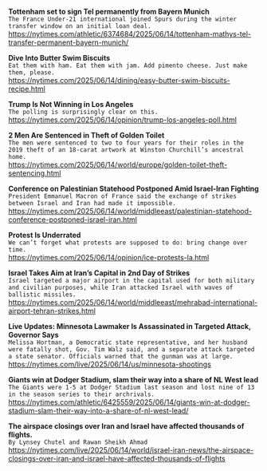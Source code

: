 **Tottenham set to sign Tel permanently from Bayern Munich**\
`The France Under-21 international joined Spurs during the winter transfer window on an initial loan deal.`\
https://nytimes.com/athletic/6374684/2025/06/14/tottenham-mathys-tel-transfer-permanent-bayern-munich/

**Dive Into Butter Swim Biscuits**\
`Eat them with ham. Eat them with jam. Add pimento cheese. Just make them, please.`\
https://nytimes.com/2025/06/14/dining/easy-butter-swim-biscuits-recipe.html

**Trump Is Not Winning in Los Angeles**\
`The polling is surprisingly clear on this.`\
https://nytimes.com/2025/06/14/opinion/trump-los-angeles-poll.html

**2 Men Are Sentenced in Theft of Golden Toilet**\
`The men were sentenced to two to four years for their roles in the 2019 theft of an 18-carat artwork at Winston Churchill’s ancestral home.`\
https://nytimes.com/2025/06/14/world/europe/golden-toilet-theft-sentencing.html

**Conference on Palestinian Statehood Postponed Amid Israel-Iran Fighting**\
`President Emmanuel Macron of France said the exchange of strikes between Israel and Iran had made it impossible.`\
https://nytimes.com/2025/06/14/world/middleeast/palestinian-statehood-conference-postponed-israel-iran.html

**Protest Is Underrated**\
`We can’t forget what protests are supposed to do: bring change over time.`\
https://nytimes.com/2025/06/14/opinion/ice-protests-la.html

**Israel Takes Aim at Iran’s Capital in 2nd Day of Strikes**\
`Israel targeted a major airport in the capital used for both military and civilian purposes, while Iran attacked Israel with waves of ballistic missiles.`\
https://nytimes.com/2025/06/14/world/middleeast/mehrabad-international-airport-tehran-strikes.html

**Live Updates: Minnesota Lawmaker Is Assassinated in Targeted Attack, Governor Says**\
`Melissa Hortman, a Democratic state representative, and her husband were fatally shot, Gov. Tim Walz said, and a separate attack targeted a state senator. Officials warned that the gunman was at large.`\
https://nytimes.com/live/2025/06/14/us/minnesota-shootings

**Giants win at Dodger Stadium, slam their way into a share of NL West lead**\
`The Giants were 1-5 at Dodger Stadium last season and lost nine of 13 in the season series to their archrivals.`\
https://nytimes.com/athletic/6425559/2025/06/14/giants-win-at-dodger-stadium-slam-their-way-into-a-share-of-nl-west-lead/

**The airspace closings over Iran and Israel have affected thousands of flights.**\
`By Lynsey Chutel and Rawan Sheikh Ahmad`\
https://nytimes.com/live/2025/06/14/world/israel-iran-news/the-airspace-closings-over-iran-and-israel-have-affected-thousands-of-flights

